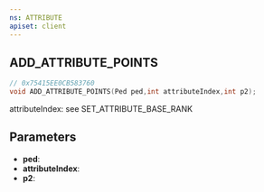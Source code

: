 ```yaml
---
ns: ATTRIBUTE
apiset: client
---
```

## ADD_ATTRIBUTE_POINTS

```c
// 0x75415EE0CB583760
void ADD_ATTRIBUTE_POINTS(Ped ped,int attributeIndex,int p2);
```

attributeIndex: see SET_ATTRIBUTE_BASE_RANK

## Parameters
* **ped**:
* **attributeIndex**:
* **p2**: